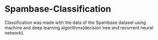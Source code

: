 # Spambase-Classification
 Classification was made with the data of the Spambase dataset using machine and deep learning algorithms(decision tree and recurrent neural network).
